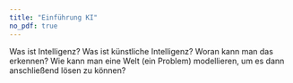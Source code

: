 ```yaml
---
title: "Einführung KI"
no_pdf: true
---
```



Was ist Intelligenz? Was ist künstliche Intelligenz? Woran kann man das erkennen?
Wie kann man eine Welt (ein Problem) modellieren, um es dann anschließend lösen zu können?
